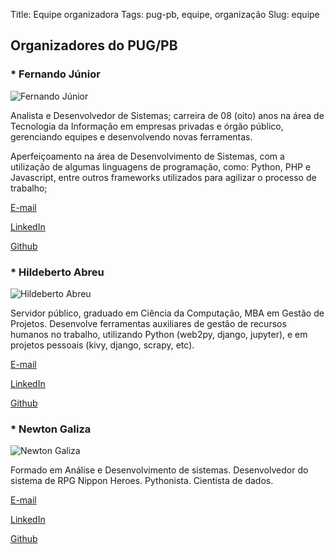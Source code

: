 Title: Equipe organizadora
Tags: pug-pb, equipe, organização
Slug: equipe

## Organizadores do PUG/PB


### * Fernando Júnior
![Fernando Júnior]({filename}/images/fernando.jpg)

Analista e Desenvolvedor de Sistemas; carreira de 08 (oito) anos na área de Tecnologia da Informação em empresas privadas e órgão público, gerenciando equipes e desenvolvendo novas ferramentas.

Aperfeiçoamento na área de Desenvolvimento de Sistemas, com a utilização de algumas linguagens de programação, como: Python, PHP e Javascript, entre outros frameworks utilizados para agilizar o processo de trabalho;

[E-mail](mailto:junio.webmaster@gmail.com)

[LinkedIn](http://linkedin.com/in/fernand-junio)

[Github](https://github.com/junioweb)


### * Hildeberto Abreu
![Hildeberto Abreu]({filename}/images/hilam.jpg)

Servidor público, graduado em Ciência da Computação, MBA em Gestão de Projetos. Desenvolve ferramentas auxiliares de gestão de recursos humanos no trabalho, utilizando Python (web2py, django, jupyter), e em projetos pessoais (kivy, django, scrapy, etc).

[E-mail](mailto:hildeberto@gmail.com)

[LinkedIn](https://www.linkedin.com/in/hildeberto/)

[Github](https://github.com/hilam)


### * Newton Galiza
![Newton Galiza]({filename}/images/newton.jpg)

Formado em Análise e Desenvolvimento de sistemas.
Desenvolvedor do sistema de RPG Nippon Heroes.
Pythonista.
Cientista de dados.

[E-mail](newtonjgaliza@gmail.com)

[LinkedIn](https://www.linkedin.com/in/newton-galiza-64108766/)

[Github](https://github.com/NewtonGaliza)


